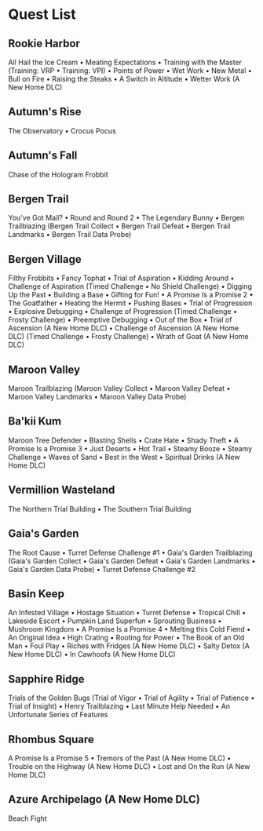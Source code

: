# Quest List

## Rookie Harbor

All Hail the Ice Cream • Meating Expectations • Training with the Master (Training: VRP • Training: VPI) • Points of Power • Wet Work • New Metal • Bull on Fire • Raising the Steaks • A Switch in Altitude  • Wetter Work (A New Home DLC)

## Autumn's Rise

The Observatory • Crocus Pocus

## Autumn's Fall

Chase of the Hologram Frobbit

## Bergen Trail

You've Got Mail? • Round and Round 2 • The Legendary Bunny • Bergen Trailblazing (Bergen Trail Collect • Bergen Trail Defeat • Bergen Trail Landmarks • Bergen Trail Data Probe)

## Bergen Village

Filthy Frobbits • Fancy Tophat • Trial of Aspiration • Kidding Around • Challenge of Aspiration (Timed Challenge  • No Shield Challenge) • Digging Up the Past • Building a Base • Gifting for Fun! • A Promise Is a Promise 2 • The Goatfather • Heating the Hermit • Pushing Bases • Trial of Progression • Explosive Debugging • Challenge of Progression (Timed Challenge  • Frosty Challenge) • Preemptive Debugging • Out of the Box  • Trial of Ascension (A New Home DLC)  • Challenge of Ascension (A New Home DLC) (Timed Challenge  • Frosty Challenge)  • Wrath of Goat (A New Home DLC)

## Maroon Valley

Maroon Trailblazing (Maroon Valley Collect • Maroon Valley Defeat • Maroon Valley Landmarks • Maroon Valley Data Probe)

## Ba'kii Kum

Maroon Tree Defender • Blasting Shells • Crate Hate • Shady Theft • A Promise Is a Promise 3 • Just Deserts • Hot Trail • Steamy Booze • Steamy Challenge • Waves of Sand • Best in the West  • Spiritual Drinks (A New Home DLC)

## Vermillion Wasteland

The Northern Trial Building • The Southern Trial Building

## Gaia's Garden

The Root Cause • Turret Defense Challenge #1 • Gaia's Garden Trailblazing (Gaia's Garden Collect • Gaia's Garden Defeat • Gaia's Garden Landmarks • Gaia's Garden Data Probe) • Turret Defense Challenge #2

## Basin Keep

An Infested Village • Hostage Situation • Turret Defense • Tropical Chill • Lakeside Escort • Pumpkin Land Superfun • Sprouting Business • Mushroom Kingdom • A Promise Is a Promise 4 • Melting this Cold Fiend • An Original Idea • High Crating • Rooting for Power • The Book of an Old Man • Foul Play  • Riches with Fridges (A New Home DLC)  • Salty Detox (A New Home DLC)  • In Cawhoofs (A New Home DLC)

## Sapphire Ridge

Trials of the Golden Bugs (Trial of Vigor • Trial of Agility • Trial of Patience • Trial of Insight) • Henry Trailblazing • Last Minute Help Needed • An Unfortunate Series of Features

## Rhombus Square

A Promise Is a Promise 5  • Tremors of the Past (A New Home DLC)  • Trouble on the Highway (A New Home DLC)  • Lost and On the Run (A New Home DLC)

## Azure Archipelago (A New Home DLC)

Beach Fight
